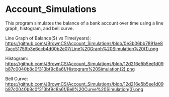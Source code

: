 # Account_Simulations
This program simulates the balance of a bank account over time using a line graph, histogram, and bell curve.

Line Graph of Balance($) vs Time(years): https://github.com/JBrownCS/Account_Simulations/blob/0e3b06bb7891ae87acc51759b3e6ccb4d00b2e07/Line%20Graph%20Simulation%20(1).png

Histogram: https://github.com/JBrownCS/Account_Simulations/blob/12d216e5b5ee1d09b87c0040b8c0f313bf9c8a6f/Histogram%20Simulation(2).png

Bell Curve: https://github.com/JBrownCS/Account_Simulations/blob/12d216e5b5ee1d09b87c0040b8c0f313bf9c8a6f/Bell%20Curve%20Simulation(3).png
